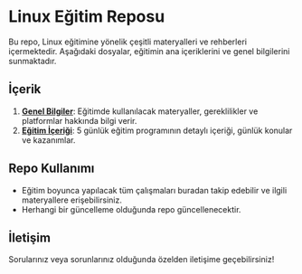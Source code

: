 # Linux Eğitim Reposu

Bu repo, Linux eğitimine yönelik çeşitli materyalleri ve rehberleri içermektedir. Aşağıdaki dosyalar, eğitimin ana içeriklerini ve genel bilgilerini sunmaktadır.

## İçerik

1. **[Genel Bilgiler](genelbilgiler.md)**: Eğitimde kullanılacak materyaller, gereklilikler ve platformlar hakkında bilgi verir.
2. **[Eğitim İçeriği](egitim.md)**: 5 günlük eğitim programının detaylı içeriği, günlük konular ve kazanımlar.

## Repo Kullanımı

- Eğitim boyunca yapılacak tüm çalışmaları buradan takip edebilir ve ilgili materyallere erişebilirsiniz.
- Herhangi bir güncelleme olduğunda repo güncellenecektir.

## İletişim

Sorularınız veya sorunlarınız olduğunda özelden iletişime geçebilirsiniz!
